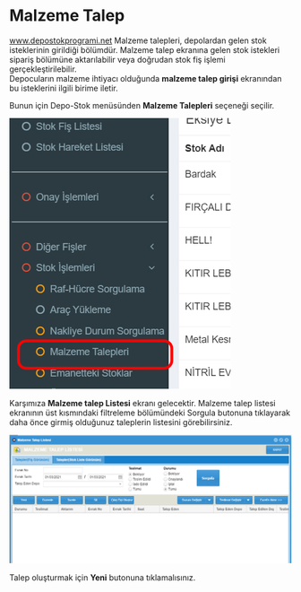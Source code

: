 # Malzeme Talep
www.depostokprogrami.net
Malzeme talepleri, depolardan gelen stok isteklerinin girildiği bölümdür. Malzeme talep ekranına gelen stok istekleri sipariş bölümüne aktarılabilir veya doğrudan stok fiş işlemi gerçekleştirilebilir. \
Depocuların malzeme ihtiyacı olduğunda **malzeme talep girişi** ekranından bu isteklerini ilgili birime iletir.&#x20;

Bunun için Depo-Stok menüsünden **Malzeme Talepleri** seçeneği seçilir.

![](<.gitbook/assets/image (76).png>)

Karşımıza **Malzeme talep Listesi** ekranı gelecektir.  Malzeme talep listesi ekranının üst kısmındaki filtreleme bölümündeki Sorgula butonuna tıklayarak  daha önce girmiş olduğunuz taleplerin listesini görebilirsiniz.

![](<.gitbook/assets/image (77).png>)

Talep oluşturmak için **Yeni** butonuna tıklamalısınız.&#x20;

